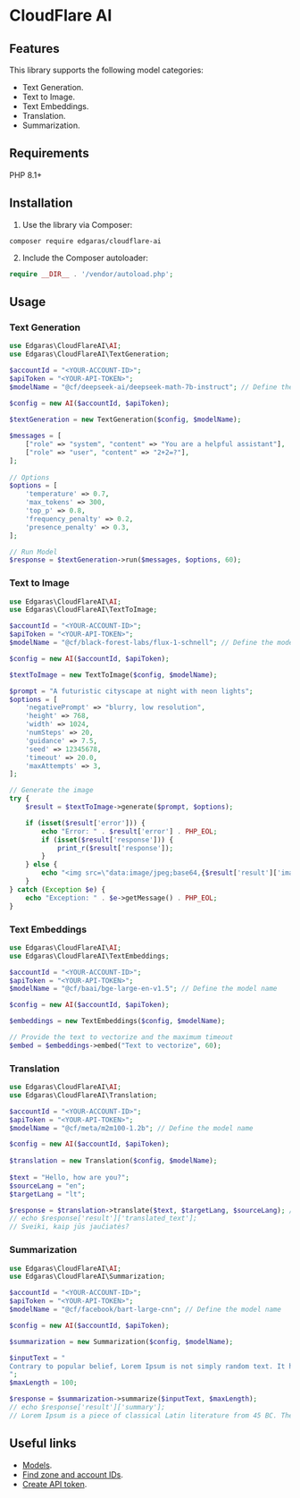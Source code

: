 # CloudFlare AI

## Features

This library supports the following model categories:
- Text Generation.
- Text to Image.
- Text Embeddings.
- Translation.
- Summarization.


## Requirements

PHP 8.1+

## Installation

1. Use the library via Composer:

```
composer require edgaras/cloudflare-ai
```

2. Include the Composer autoloader:

```php
require __DIR__ . '/vendor/autoload.php';
```

## Usage

### Text Generation

```php
use Edgaras\CloudFlareAI\AI;
use Edgaras\CloudFlareAI\TextGeneration;

$accountId = "<YOUR-ACCOUNT-ID>";
$apiToken = "<YOUR-API-TOKEN>";
$modelName = "@cf/deepseek-ai/deepseek-math-7b-instruct"; // Define the model name

$config = new AI($accountId, $apiToken);
 
$textGeneration = new TextGeneration($config, $modelName);

$messages = [
    ["role" => "system", "content" => "You are a helpful assistant"],
    ["role" => "user", "content" => "2+2=?"], 
];
 
// Options
$options = [
    'temperature' => 0.7,
    'max_tokens' => 300,
    'top_p' => 0.8,
    'frequency_penalty' => 0.2,
    'presence_penalty' => 0.3,
];

// Run Model
$response = $textGeneration->run($messages, $options, 60);


```

### Text to Image

```php
use Edgaras\CloudFlareAI\AI;
use Edgaras\CloudFlareAI\TextToImage;

$accountId = "<YOUR-ACCOUNT-ID>";
$apiToken = "<YOUR-API-TOKEN>";
$modelName = "@cf/black-forest-labs/flux-1-schnell"; // Define the model name

$config = new AI($accountId, $apiToken);

$textToImage = new TextToImage($config, $modelName);

$prompt = "A futuristic cityscape at night with neon lights";
$options = [
    'negativePrompt' => "blurry, low resolution",
    'height' => 768,
    'width' => 1024,
    'numSteps' => 20,
    'guidance' => 7.5,
    'seed' => 12345678,
    'timeout' => 20.0,
    'maxAttempts' => 3,
];

// Generate the image
try {
    $result = $textToImage->generate($prompt, $options);

    if (isset($result['error'])) {
        echo "Error: " . $result['error'] . PHP_EOL;
        if (isset($result['response'])) {
            print_r($result['response']);
        }
    } else { 
        echo "<img src=\"data:image/jpeg;base64,{$result['result']['image']}\">";
    }
} catch (Exception $e) {
    echo "Exception: " . $e->getMessage() . PHP_EOL;
}
```

### Text Embeddings

```php
use Edgaras\CloudFlareAI\AI;
use Edgaras\CloudFlareAI\TextEmbeddings;

$accountId = "<YOUR-ACCOUNT-ID>";
$apiToken = "<YOUR-API-TOKEN>";
$modelName = "@cf/baai/bge-large-en-v1.5"; // Define the model name

$config = new AI($accountId, $apiToken);

$embeddings = new TextEmbeddings($config, $modelName);

// Provide the text to vectorize and the maximum timeout
$embed = $embeddings->embed("Text to vectorize", 60);  

```

### Translation

```php
use Edgaras\CloudFlareAI\AI;
use Edgaras\CloudFlareAI\Translation;

$accountId = "<YOUR-ACCOUNT-ID>";
$apiToken = "<YOUR-API-TOKEN>";
$modelName = "@cf/meta/m2m100-1.2b"; // Define the model name

$config = new AI($accountId, $apiToken);
 
$translation = new Translation($config, $modelName);
 
$text = "Hello, how are you?";
$sourceLang = "en";
$targetLang = "lt";

$response = $translation->translate($text, $targetLang, $sourceLang); // Optional parameters: $timeout, $maxAttempts
// echo $response['result']['translated_text'];
// Sveiki, kaip jūs jaučiatės?

```

### Summarization

```php
use Edgaras\CloudFlareAI\AI;
use Edgaras\CloudFlareAI\Summarization;

$accountId = "<YOUR-ACCOUNT-ID>";
$apiToken = "<YOUR-API-TOKEN>";
$modelName = "@cf/facebook/bart-large-cnn"; // Define the model name

$config = new AI($accountId, $apiToken);

$summarization = new Summarization($config, $modelName);

$inputText = "
Contrary to popular belief, Lorem Ipsum is not simply random text. It has roots in a piece of classical Latin literature from 45 BC, making it over 2000 years old. Richard McClintock, a Latin professor at Hampden-Sydney College in Virginia, looked up one of the more obscure Latin words, consectetur, from a Lorem Ipsum passage, and going through the cites of the word in classical literature, discovered the undoubtable source.
";
$maxLength = 100;  

$response = $summarization->summarize($inputText, $maxLength);
// echo $response['result']['summary'];
// Lorem Ipsum is a piece of classical Latin literature from 45 BC. The word consectetur is one of the more obscure Latin words.

```


## Useful links

- [Models](https://developers.cloudflare.com/workers-ai/models/).
- [Find zone and account IDs](https://developers.cloudflare.com/fundamentals/setup/find-account-and-zone-ids/).
- [Create API token](https://developers.cloudflare.com/fundamentals/api/get-started/create-token/).